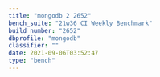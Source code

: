 ```yaml
---
title: "mongodb 2 2652"
bench_suite: "21w36 CI Weekly Benchmark"
build_number: "2652"
dbprofile: "mongodb"
classifier: ""
date: 2021-09-06T03:52:47
type: "bench"
---
```

